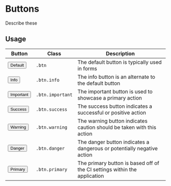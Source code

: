 
# Buttons
Describe these

<!-- ```sass -->
<!-- @import roos/components/container/container -->
<!-- ``` -->

## Usage

Button                                           | Class             | Description
------------------------------------------------ | ----------------- | ---------------------------
<button class="btn">Default</button>             | `.btn`            | The default button is typically used in forms
<button class="btn info">Info</button>           | `.btn.info`       | The info button is an alternate to the default button
<button class="btn important">Important</button> | `.btn.important`  | The important button is used to showcase a primary action
<button class="btn success">Success</button>     | `.btn.success`    | The success button indicates a successful or positive action
<button class="btn warning">Warning</button>     | `.btn.warning`    | The warning button indicates caution should be taken with this action
<button class="btn danger">Danger</button>       | `.btn.danger`     | The danger button indicates a dangerous or potentially negative action
<button class="btn primary">Primary</button>     | `.btn.primary`    | The primary button is based off of the CI settings within the application


